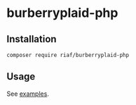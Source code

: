 # burberryplaid-php

## Installation

```
composer require riaf/burberryplaid-php
```

## Usage

See [examples](./examples/).
